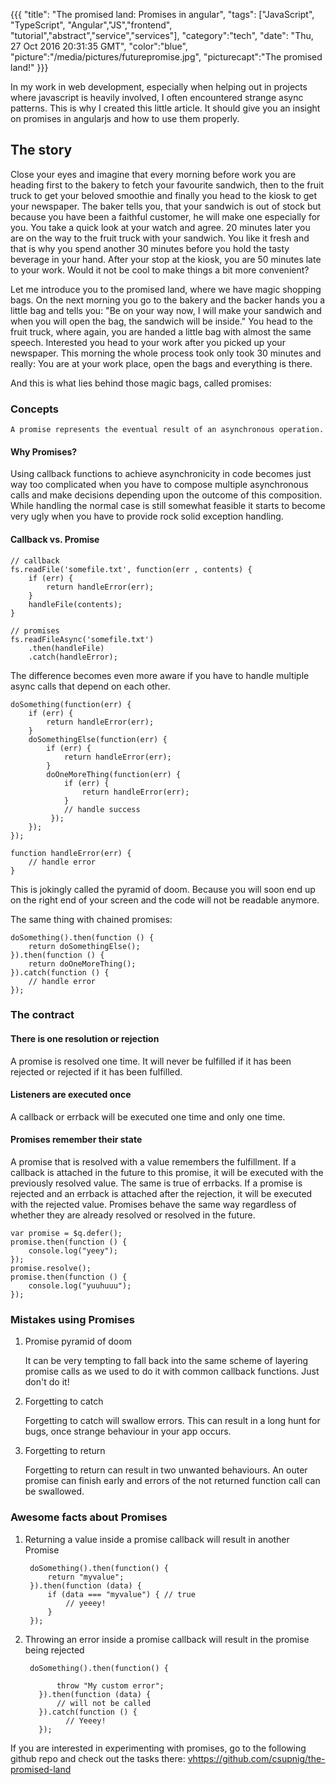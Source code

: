 {{{
  "title": "The promised land: Promises in angular",
  "tags": ["JavaScript", "TypeScript", "Angular","JS","frontend", "tutorial","abstract","service","services"],
  "category":"tech",
  "date": "Thu, 27 Oct 2016 20:31:35 GMT",
  "color":"blue",
  "picture":"/media/pictures/futurepromise.jpg",
  "picturecapt":"The promised land!"
}}}

In my work in web development, especially when helping out in projects where javascript is heavily involved, I often encountered strange async patterns. This is why I created
this little article. It should give you an insight on promises in angularjs and how to use them properly.
<!--more-->
## The story
Close your eyes and imagine that every morning before work you are heading first to the bakery to fetch your favourite sandwich, then to the fruit truck to get your beloved smoothie
and finally you head to the kiosk to get your newspaper. The baker tells you, that your sandwich is out of stock but because you have been a faithful customer, he will make one
especially for you. You take a quick look at your watch and agree. 20 minutes later you are on the way to the fruit truck with your sandwich. You like it fresh and that is why you spend
another 30 minutes before you hold the tasty beverage in your hand. After your stop at the kiosk, you are 50 minutes late to your work. Would it not be cool to make things a bit
more convenient?

Let me introduce you to the promised land, where we have magic shopping bags. On the next morning you go to the bakery and the backer hands you a little bag and tells you: "Be on your way now,
I will make your sandwich and when you will open the bag, the sandwich will be inside." You head to the fruit truck, where again, you are handed a little bag with almost the same speech.
Interested you head to your work after you picked up your newspaper. This morning the whole process took only took 30 minutes and really: You are at your work place, open the bags and everything
is there.

And this is what lies behind those magic bags, called promises:

### Concepts

    A promise represents the eventual result of an asynchronous operation.
    
#### Why Promises?
Using callback functions to achieve asynchronicity in code becomes just way too complicated when you have to compose multiple asynchronous calls and make decisions depending upon the outcome of this composition. While handling the normal case is still somewhat feasible it starts to become very ugly when you have to provide rock solid exception handling.

#### Callback vs. Promise

    // callback
    fs.readFile('somefile.txt', function(err , contents) {
        if (err) {
            return handleError(err);
        }
        handleFile(contents);
    }
    
    // promises
    fs.readFileAsync('somefile.txt')
        .then(handleFile)
        .catch(handleError);
        
The difference becomes even more aware if you have to handle multiple async calls that depend on each other.
        
    doSomething(function(err) {
        if (err) {
            return handleError(err);
        }
        doSomethingElse(function(err) {
            if (err) {
                return handleError(err);
            }
            doOneMoreThing(function(err) {
                if (err) {
                    return handleError(err);
                }
                // handle success
             });
        });
    });
        
    function handleError(err) {
        // handle error
    }
    
This is jokingly called the pyramid of doom. Because you will soon end up on the right end of your screen
and the code will not be readable anymore. 

The same thing with chained promises:
    
    doSomething().then(function () {
        return doSomethingElse();
    }).then(function () {
        return doOneMoreThing();
    }).catch(function () {
        // handle error
    });

### The contract

#### There is one resolution or rejection
A promise is resolved one time. It will never be fulfilled if it has been rejected or rejected if it has been fulfilled.

#### Listeners are executed once
A callback or errback will be executed one time and only one time.

#### Promises remember their state
A promise that is resolved with a value remembers the fulfillment. If a callback is attached in the future to this promise, it will be executed with the previously resolved value. The same is true of errbacks. If a promise is rejected and an errback is attached after the rejection, it will be executed with the rejected value. Promises behave the same way regardless of whether they are already resolved or resolved in the future.
    
    var promise = $q.defer();
    promise.then(function () {
        console.log("yeey");
    });
    promise.resolve();
    promise.then(function () {
        console.log("yuuhuuu");
    });

### Mistakes using Promises

1. Promise pyramid of doom

    It can be very tempting to fall back into the same scheme of layering promise calls as we used to do it with common callback
    functions. Just don't do it!
2. Forgetting to catch

    Forgetting to catch will swallow errors. This can result in a long hunt for bugs, once strange behaviour in your app occurs.
3. Forgetting to return

    Forgetting to return can result in two unwanted behaviours. An outer promise can finish early and errors of the not returned function
    call can be swallowed.
    
### Awesome facts about Promises
1. Returning a value inside a promise callback will result in another Promise
    
        doSomething().then(function() {
            return "myvalue";
        }).then(function (data) {
            if (data === "myvalue") { // true
                // yeeey!
            }
        });
        
2. Throwing an error inside a promise callback will result in the promise being rejected      
        
        doSomething().then(function() {
               
              throw "My custom error";
          }).then(function (data) {
              // will not be called
          }).catch(function () {
                // Yeeey!
          });


If you are interested in experimenting with promises, go to the following github repo and check out the tasks there: [vhttps://github.com/csupnig/the-promised-land](https://github.com/csupnig/the-promised-land)
